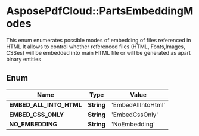 # AsposePdfCloud::PartsEmbeddingModes
This enum enumerates possible modes of embedding of files referenced in HTML
It allows to control whether referenced files (HTML, Fonts,Images, CSSes)
will be embedded into main HTML file or will be generated as apart binary entities 
            

## Enum
Name | Type | Value
------------ | ------------- | -------------
**EMBED_ALL_INTO_HTML** | **String** | 'EmbedAllIntoHtml'
**EMBED_CSS_ONLY** | **String** | 'EmbedCssOnly'
**NO_EMBEDDING** | **String** | 'NoEmbedding'




